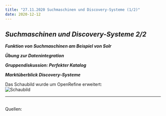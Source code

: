 ```yaml
---
title: "27.11.2020 Suchmaschinen und Discovery-Systeme (1/2)"
date: 2020-12-12
---
```


## *Suchmaschinen und Discovery-Systeme 2/2*

***Funktion von Suchmaschinen am Beispiel von Solr*** 

***Übung zur Datenintegration***  

***Gruppendiskussion: Perfekter Katalog***

***Marktüberblick Discovery-Systeme***





Das Schaubild wurde um OpenRefine erweitert:  
![Schaubild]({{site.baseurl}}/images/schaubild_neu.png) 


---  
<br>
Quellen: 

